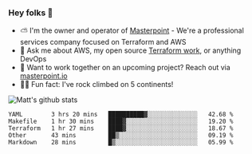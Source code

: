 

### Hey folks 👋

- ⛅️ I'm the owner and operator of [Masterpoint](https://masterpoint.io) - We're a professional services company focused on Terraform and AWS
- 💬 Ask me about AWS, my open source [Terraform work](https://github.com/masterpointio?q=terraform&type=&language=hcl), or anything DevOps
- 🔨 Want to work together on an upcoming project? Reach out via [masterpoint.io](https://masterpoint.io)
- 🧗‍♂️ Fun fact: I've rock climbed on 5 continents! 


![Matt's github stats](https://github-readme-stats.vercel.app/api?username=Gowiem&count_private=true&theme=cobalt&show_icons=true)

<!--START_SECTION:waka-->
```text
YAML        3 hrs 20 mins   ██████████▓░░░░░░░░░░░░░░   42.68 % 
Makefile    1 hr 30 mins    ████▓░░░░░░░░░░░░░░░░░░░░   19.20 % 
Terraform   1 hr 27 mins    ████▓░░░░░░░░░░░░░░░░░░░░   18.67 % 
Other       43 mins         ██▒░░░░░░░░░░░░░░░░░░░░░░   09.19 % 
Markdown    28 mins         █▒░░░░░░░░░░░░░░░░░░░░░░░   05.99 % 
```
<!--END_SECTION:waka-->
